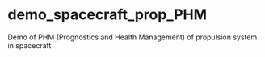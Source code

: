 # demo_spacecraft_prop_PHM
Demo of PHM (Prognostics and Health Management) of propulsion system in spacecraft
